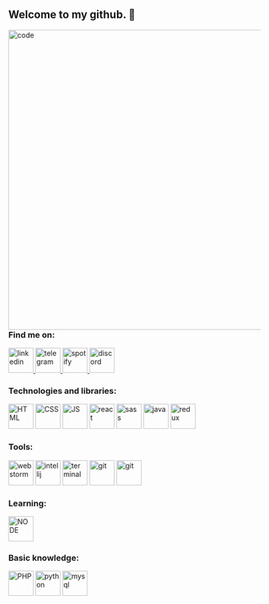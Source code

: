 ## Welcome to my github. 👋

<img align="right" src="https://raw.githubusercontent.com/abhisheknaiidu/abhisheknaiidu/master/code.gif" alt="code" width="600"/>

### Find me on:
<div>
  
  <a href="https://www.linkedin.com/in/jakub-radzik-726682174/">
    <img src="https://github.com/radzikoska123/radzikoska123/blob/main/icons/linkedin.svg" alt="linkedin" width="50"/>
  </a>
  
  <a href="https://t.me/KubusRadzik">
    <img src="https://github.com/radzikoska123/radzikoska123/blob/main/icons/telegram.svg" alt="telegram" width="50"/>
  </a>  
  
  <a href="https://open.spotify.com/user/jradzik4?si=ba57331227964218">
    <img src="https://github.com/radzikoska123/radzikoska123/blob/main/icons/spotify.svg" alt="spotify" width="50"/>
  </a>
  
  <a href="https://discordapp.com/users/626702618298941449">
    <img src="https://github.com/radzikoska123/radzikoska123/blob/main/icons/discord.svg" alt="discord" width="50"/>
  </a>
  
</div>
<div>
 
### Technologies and libraries:
<div align="left">
<img src="https://github.com/radzikoska123/radzikoska123/blob/main/icons/html.png" alt="HTML" width="50"/>
<img src="https://github.com/radzikoska123/radzikoska123/blob/main/icons/css-3.png" alt="CSS" width="50"/>
<img src="https://github.com/radzikoska123/radzikoska123/blob/main/icons/js.png" alt="JS" width="50"/>
<img src="https://github.com/radzikoska123/radzikoska123/blob/main/icons/react.png" alt="react" width="50"/>
<img src="https://github.com/radzikoska123/radzikoska123/blob/main/icons/sass.svg" alt="sass" width="50"/>
<img src="https://github.com/radzikoska123/radzikoska123/blob/main/icons/java.png" alt="java" width="50"/>
<img src="https://github.com/radzikoska123/radzikoska123/blob/main/icons/redux.png" alt="redux" width="50"/>
</div>

### Tools:
<div>
<img src="https://github.com/radzikoska123/radzikoska123/blob/main/icons/webstorm.png" alt="webstorm" width="50"/>
<img src="https://github.com/radzikoska123/radzikoska123/blob/main/icons/intellij.png" alt="intellij" width="50"/>
<img src="https://github.com/radzikoska123/radzikoska123/blob/main/icons/terminal.png" alt="terminal" width="50"/>
<img src="https://github.com/radzikoska123/radzikoska123/blob/main/icons/npm-1.png" alt="git" width="50"/>
<img src="https://github.com/radzikoska123/radzikoska123/blob/main/icons/git.png" alt="git" width="50"/>
</div>

### Learning:
<div>
<img src="https://github.com/radzikoska123/radzikoska123/blob/main/icons/node.png" alt="NODE" width="50"/>
</div>

### Basic knowledge:
<div>
<img src="https://github.com/radzikoska123/radzikoska123/blob/main/icons/php.png" alt="PHP" width="50"/>
<img src="https://github.com/radzikoska123/radzikoska123/blob/main/icons/python.png" alt="python" width="50"/>
<img src="https://github.com/radzikoska123/radzikoska123/blob/main/icons/mysql.png" alt="mysql" width="50"/>
</div>

</div>



<!--
**radzikoska123/radzikoska123** is a ✨ _special_ ✨ repository because its `README.md` (this file) appears on your GitHub profile.

Here are some ideas to get you started:

- 🔭 I’m currently working on ...
- 🌱 I’m currently learning ...
- 👯 I’m looking to collaborate on ...
- 🤔 I’m looking for help with ...
- 💬 Ask me about ...
- 📫 How to reach me: ...
- 😄 Pronouns: ...
- ⚡ Fun fact: ...
-->
